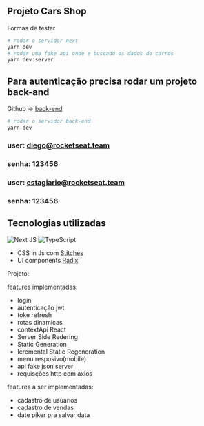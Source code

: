 

## Projeto Cars Shop

Formas de testar

```bash
# rodar o servidor next
yarn dev
# rodar uma fake api onde e buscado os dados do carros
yarn dev:server
```

## Para autenticação precisa rodar um projeto back-and
Github -> [back-end](https://github.com/rocketseat-education/ignite-reactjs-next-auth-jwt)

```bash
# rodar o servidor back-end
yarn dev
```

### user: diego@rocketseat.team
### senha: 123456

### user: estagiario@rocketseat.team
### senha: 123456

## Tecnologias utilizadas
![Next JS](https://img.shields.io/badge/Next-black?style=for-the-badge&logo=next.js&logoColor=white)
![TypeScript](https://img.shields.io/badge/typescript-%23007ACC.svg?style=for-the-badge&logo=typescript&logoColor=white)

* CSS in Js com [Stitches](https://stitches.dev/)
* UI components [Radix](https://www.radix-ui.com/)

Projeto:

features implementadas:
* login
* autenticação jwt
* toke refresh
* rotas dinamicas
* contextApi React
* Server Side Redering
* Static Generation
* Icremental Static Regeneration
* menu resposivo(mobile)
* api fake json server
* requisções http com axios

features a ser implementadas:
* cadastro de usuarios
* cadastro de vendas
* date piker pra salvar data



